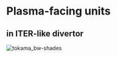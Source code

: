 # Plasma-facing units
## in ITER-like divertor

![tokama_bw-shades](https://github.com/YosvanySS/YosvanySS.github.io/assets/113038567/095b3cbb-e5f8-47dc-8afc-322595b13edc)
